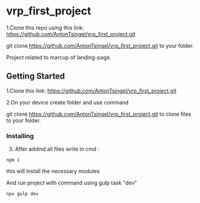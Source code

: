 # vrp_first_project


1.Clone this repo using  this link:
https://github.com/AntonTsingel/vrp_first_project.git

git clone https://github.com/AntonTsingel/vrp_first_project.git to your folder.

Project related to marcup of landing-page.

## Getting Started

1.Clone this link:
https://github.com/AntonTsingel/vrp_first_project.git

2.On your device create folder and use command 

git clone https://github.com/AntonTsingel/vrp_first_project.git to clone files to your folder.

### Installing

3. After addind all files write in cmd :
```
npm i
```
this will install the necessary modules 

And run project with command using gulp task "dev"
```
npx gulp dev
```

